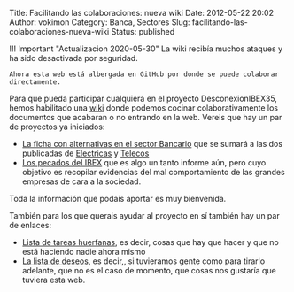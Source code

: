 Title: Facilitando las colaboraciones: nueva wiki
Date: 2012-05-22 20:02
Author: vokimon
Category: Banca, Sectores
Slug: facilitando-las-colaboraciones-nueva-wiki
Status: published

!!! Important "Actualizacion 2020-05-30"
	La wiki recibía muchos ataques y ha sido desactivada por seguridad.

	Ahora esta web está albergada en GitHub por donde se puede colaborar directamente.

Para que pueda participar cualquiera en el proyecto DesconexionIBEX35, hemos habilitado una [wiki](http://desconexionibex35.org/wiki) donde podemos cocinar colaborativamente los documentos que acabaran o no entrando en la web. Vereis que hay un par de proyectos ya iniciados:

-   [La ficha con alternativas en el sector Bancario](http://desconexionibex35.org/wiki/index.php?title=Banca) que se sumará a las dos publicadas de [Electricas](http://desconexionibex35.org/blog/electricas-som-energia/) y [Telecos](http://desconexionibex35.org/blog/telecos-guifi-net/)
-   [Los pecados del IBEX](http://desconexionibex35.org/wiki/index.php?title=Los_pecados_del_IBEX) que es algo un tanto informe aún, pero cuyo objetivo es recopilar evidencias del mal comportamiento de las grandes empresas de cara a la sociedad.

Toda la información que podais aportar es muy bienvenida.

También para los que querais ayudar al proyecto en sí también hay un par de enlaces:

-   [Lista de tareas huerfanas](http://desconexionibex35.org/wiki/index.php?title=Tareas), es decir, cosas que hay que hacer y que no está haciendo nadie ahora mismo
-   [La lista de deseos](http://desconexionibex35.org/wiki/index.php?title=Lista_de_deseos_para_la_web), es decir,, si tuvieramos gente como para tirarlo adelante, que no es el caso de momento, que cosas nos gustaría que tuviera esta web.

 

 
